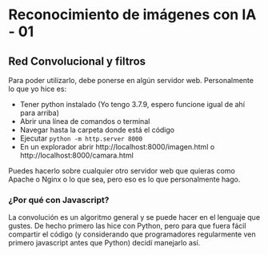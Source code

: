 # Reconocimiento de imágenes con IA - 01 
## Red Convolucional y filtros

Para poder utilizarlo, debe ponerse en algún servidor web.
Personalmente lo que yo hice es:
- Tener python instalado (Yo tengo 3.7.9, espero funcione igual de ahí para arriba)
- Abrir una línea de comandos o terminal
- Navegar hasta la carpeta donde está el código
- Ejecutar `python -m http.server 8000`
- En un explorador abrir http://localhost:8000/imagen.html o http://localhost:8000/camara.html

Puedes hacerlo sobre cualquier otro servidor web que quieras como Apache o Nginx o lo que sea, pero eso es lo que personalmente hago.

### ¿Por qué con Javascript?
La convolución es un algoritmo general y se puede hacer en el lenguaje que gustes. De hecho primero las hice con Python, pero para que fuera fácil compartir el código (y considerando que programadores regularmente ven primero javascript antes que Python) decidí manejarlo así.

